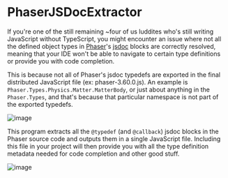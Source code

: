 # PhaserJSDocExtractor

If you're one of the still remaining ~four of us luddites who's still writing JavaScript without TypeScript, you might encounter an issue where not all the defined object types in [Phaser](https://phaser.io/)'s [jsdoc](https://jsdoc.app/) blocks are correctly resolved, meaning that your IDE won't be able to navigate to certain type definitions or provide you with code completion.

This is because not all of Phaser's jsdoc typedefs are exported in the final distributed JavaScript file (ex: phaser-3.60.0.js).  An example is `Phaser.Types.Physics.Matter.MatterBody`, or just about anything in the `Phaser.Types`, and that's because that particular namespace is not part of the exported typedefs.

![image](https://github.com/dreasgrech/PhaserJSDocExtractor/assets/501697/79c1c8c6-8c95-4b52-92cf-ba5b4e0f37b3)

This program extracts all the `@typedef` (and `@callback`) jsdoc blocks in the Phaser source code and outputs them in a single JavaScript file.  Including this file in your project will then provide you with all the type definition metadata needed for code completion and other good stuff.

![image](https://github.com/dreasgrech/PhaserJSDocExtractor/assets/501697/d27748fa-65b6-42ba-838f-cdf34fbafb3f)
